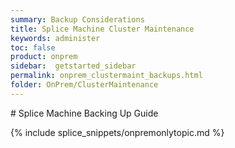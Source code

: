 ```yaml
---
summary: Backup Considerations
title: Splice Machine Cluster Maintenance
keywords: administer
toc: false
product: onprem
sidebar:  getstarted_sidebar
permalink: onprem_clustermaint_backups.html
folder: OnPrem/ClusterMaintenance
---
```

<section>
<div class="TopicContent" data-swiftype-index="true" markdown="1">
# Splice Machine Backing Up Guide



{% include splice_snippets/onpremonlytopic.md %}


</div>
</section>
